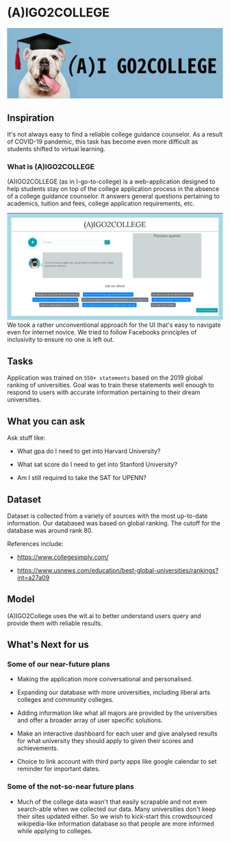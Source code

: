 # (A)IGO2COLLEGE

![Logo](Title.jpg)

## Inspiration

It's not always easy to find a reliable college guidance counselor. As a result of COVID-19 pandemic, this task has become even more difficult as students shifted to virtual learning.

### What is (A)IGO2COLLEGE

(A)IGO2COLLEGE (as in I-go-to-college) is a web-application designed to help students stay on top of the college application process in the absence of a college guidance counselor. It answers general questions pertaining to academics, tuition and fees, college application requirements, etc.

![UI](UI.png)
We took a rather unconventional approach for the UI that's easy to navigate even for internet novice. We tried to follow Facebooks principles of inclusivity to ensure no one is left out.

<!-- ## Quick Start
To use the application, try asking some of the following:

- "What gpa do I need to get into Harvard University?"

- "What sat score do I need to get into Stanford University?"

- "Am I still required to take the SAT for MIT?" -->

## Tasks

Application was trained on `550+ statements` based on the 2019 global ranking of universities. Goal was to train these statements well enough to respond to users with accurate information pertaining to their dream universities.

## What you can ask

Ask stuff like:

- What gpa do I need to get into Harvard University?

- What sat score do I need to get into Stanford University?

- Am I still required to take the SAT for UPENN?

## Dataset

Dataset is collected from a variety of sources with the most up-to-date information. Our databased was based on global ranking. The cutoff for the database was around rank 80.

References include:

- <https://www.collegesimply.com/>

- <https://www.usnews.com/education/best-global-universities/rankings?int=a27a09>

## Model

(A)IGO2College uses the wit.ai to better understand users query and provide them with reliable results.

## What's Next for us

### Some of our near-future plans

- Making the application more conversational and personalised.

- Expanding our database with more universities, including liberal arts colleges and community colleges.

- Adding information like what all majors are provided by the universities and offer a broader array of user specific solutions.

- Make an interactive dashboard for each user and give analysed results for what university they should apply to given their scores and achievements.

- Choice to link account with third party apps like google calendar to set reminder for important dates.

### Some of the not-so-near future plans

- Much of the college data wasn't that easily scrapable and not even search-able when we collected our data. Many universities don't keep their sites updated either. So we wish to kick-start this crowdsourced wikipedia-like information database so that people are more informed while applying to colleges.
